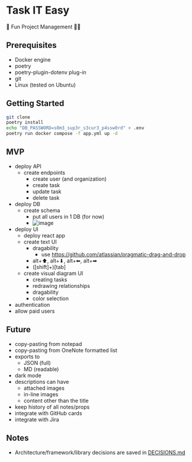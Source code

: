 # Task IT Easy

🎉 Fun Project Management 👨‍💼

## Prerequisites

- Docker engine
- poetry
- poetry-plugin-dotenv plug-in
- git
- Linux (tested on Ubuntu)

## Getting Started

```bash
git clone
poetry install
echo "DB_PASSWORD=s0m3_sup3r_s3cur3_p4ssw0rd" > .env
poetry run docker compose -f app.yml up -d
```

## MVP

- deploy API
  - create endpoints
    - create user (and organization)
    - create task
    - update task
    - delete task
- deploy DB
  - create schema
    * put all users in 1 DB (for now)
    * ![image](https://github.com/user-attachments/assets/ff9b6bad-6cc6-4eb8-b433-09b1637705e1)
- deploy UI
  - deploy react app
  - create text UI
    - dragability
      * use https://github.com/atlassian/pragmatic-drag-and-drop
    - alt+⬆, alt+⬇, alt+⬅, alt+➡
    - ([shift]+)[tab]
  - create visual diagram UI
    - creating tasks
    - redrawing relationships
    - dragability
    - color selection
- authentication
- allow paid users
 
## Future

- copy-pasting from notepad
- copy-pasting from OneNote formatted list
- exports to
  - JSON (full)
  - MD (readable)
- dark mode
- descriptions can have
  - attached images
  - in-line images
  - content other than the title
- keep history of all notes/props
- integrate with GitHub cards
- integrate with Jira

## Notes

- Architecture/framework/library decisions are saved in [DECISIONS.md](DECISIONS.md)
